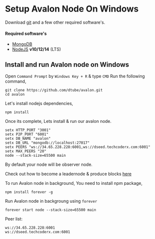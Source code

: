 # Setup Avalon Node On Windows

Download [git](https://git-scm.com/downloads) and a few other required software's.

#### Required software's
* [MongoDB](https://mongodb.com)
* [NodeJS](https://nodejs.org/en/download/) **v10/12/14** (LTS)

## Install and run Avalon node on Windows
Open `Command Prompt` by  `Windows Key + R` & type `CMD` Run the following command,
```
git clone https://github.com/dtube/avalon.git
cd avalon
```
Let's install nodejs dependencies,
```
npm install
```
Once its complete, Lets install & run our avalon node.
```
setx HTTP_PORT "3001"
setx P2P_PORT "6001"
setx DB_NAME "avalon"
setx DB_URL "mongodb://localhost:27017"
setx PEERS "ws://34.65.228.228:6001,ws://dseed.techcoderx.com:6001"
setx MAX_PEERS "20"
node --stack-size=65500 main
```
By default your node will be observer node.

Check out how to become a leadernode & produce blocks [here](#leader)


To run Avalon node in background, You need to install npm package,
```
npm install forever -g
```
Run Avalon node in backgroung using `forever`
```
forever start node --stack-size=65500 main
```

Peer list:
```
ws://34.65.228.228:6001
ws://dseed.techcoderx.com:6001
```




